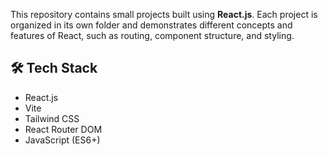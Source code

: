 

This repository contains small projects built using **React.js**. Each project is organized in its own folder and demonstrates different concepts and features of React, such as routing, component structure, and styling.


## 🛠️ Tech Stack

- React.js
- Vite
- Tailwind CSS
- React Router DOM
- JavaScript (ES6+)

